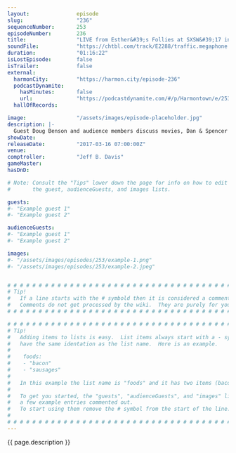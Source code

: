 ```yaml
---
layout:               episode
slug:                 "236"
sequenceNumber:       253
episodeNumber:        236
title:                "LIVE from Esther&#39;s Follies at SXSW&#39;17 in Austin, TX"
soundFile:            "https://chtbl.com/track/E2288/traffic.megaphone.fm/STA3174263783.mp3"
duration:             "01:16:22"
isLostEpisode:        false
isTrailer:            false
external:
  harmonCity:         "https://harmon.city/episode-236"
  podcastDynamite:
    hasMinutes:       false
    url:              "https://podcastdynamite.com/#/p/Harmontown/e/253/236"
  hallOfRecords:      

image:                "/assets/images/episode-placeholder.jpg"
description: |-
  Guest Doug Benson and audience members discuss movies, Dan & Spencer do some feminist role playing, and Dan gets complimented on his beer choice.
showDate:             
releaseDate:          "2017-03-16 07:00:00Z"
venue:                
comptroller:          "Jeff B. Davis"
gameMaster:           
hasDnD:               

# Note: Consult the "Tips" lower down the page for info on how to edit
#       the guest, audienceGuests, and images lists.

guests:
#- "Example guest 1"
#- "Example guest 2"

audienceGuests:
#- "Example guest 1"
#- "Example guest 2"

images:
#- "/assets/images/episodes/253/example-1.png"
#- "/assets/images/episodes/253/example-2.jpeg"


# # # # # # # # # # # # # # # # # # # # # # # # # # # # # # # # # # # # # # # # # # # # #
# Tip!
#   If a line starts with the # symbold then it is considered a comment.
#   Comments do not get processed by the wiki.  They are purely for your information.
# # # # # # # # # # # # # # # # # # # # # # # # # # # # # # # # # # # # # # # # # # # # #

# # # # # # # # # # # # # # # # # # # # # # # # # # # # # # # # # # # # # # # # # # # # #
# Tip!
#   Adding items to lists is easy.  List items always start with a - symbol and have
#   have the same identation as the list name.  Here is an example.
#
#    foods:
#    - "bacon"
#    - "sausages"
#
#   In this example the list name is "foods" and it has two items (bacon, and sausages).
#
#   To get you started, the "guests", "audienceGuests", and "images" lists below have
#   a few example entries commented out.
#   To start using them remove the # symbol from the start of the line.
#
# # # # # # # # # # # # # # # # # # # # # # # # # # # # # # # # # # # # # # # # # # # # #
---
```


<!-- The episode description will be rendered here -->
{{ page.description }}

<!-- Add your content BELOW here -->
<!-- vvvvvvvvvvvvvvvvvvvvvvvvvvv -->




<!-- ^^^^^^^^^^^^^^^^^^^^^^^^^^^ -->
<!-- Add your content ABOVE here -->

<!-- The episode gallery will be rendered here -->